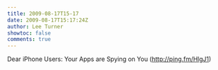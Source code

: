 ```yaml
---
title: 2009-08-17T15-17
date: 2009-08-17T15:17:24Z
author: Lee Turner
showtoc: false
comments: true
---
```


Dear iPhone Users: Your Apps are Spying on You (http://ping.fm/HlgJ1)

